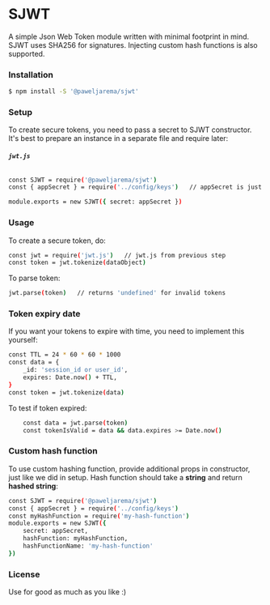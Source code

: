 # SJWT
A simple Json Web Token module written with minimal footprint in mind. SJWT uses SHA256 for signatures. Injecting custom hash functions is also supported.

### Installation
```sh
$ npm install -S '@paweljarema/sjwt'
```

### Setup
To create secure tokens, you need to pass a secret to SJWT constructor. It's best to prepare an instance in a separate file and require later:

###### **`jwt.js`**
```sh
const SJWT = require('@paweljarema/sjwt')
const { appSecret } = require('../config/keys')   // appSecret is just a string

module.exports = new SJWT({ secret: appSecret })
```
### Usage
To create a secure token, do:
```sh
const jwt = require('jwt.js')   // jwt.js from previous step
const token = jwt.tokenize(dataObject)
```
To parse token:
```sh
jwt.parse(token)   // returns 'undefined' for invalid tokens
```
### Token expiry date
If you want your tokens to expire with time, you need to implement this yourself:
```sh
const TTL = 24 * 60 * 60 * 1000
const data = {
    _id: 'session_id or user_id',
    expires: Date.now() + TTL,
}
const token = jwt.tokenize(data)
```
To test if token expired:
```sh
    const data = jwt.parse(token)
    const tokenIsValid = data && data.expires >= Date.now()
```
### Custom hash function
To use custom hashing function, provide additional props in constructor, just like we did in setup. Hash function should take a **string** and return **hashed string**:
```sh
const SJWT = require('@paweljarema/sjwt')
const { appSecret } = require('../config/keys')
const myHashFunction = require('my-hash-function')
module.exports = new SJWT({
    secret: appSecret,
    hashFunction: myHashFunction,
    hashFunctionName: 'my-hash-function'
})
```
### License
Use for good as much as you like :)